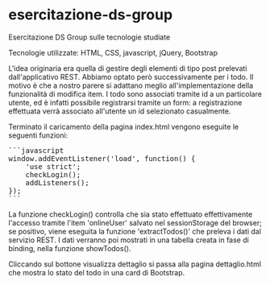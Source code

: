 # esercitazione-ds-group
Esercitazione DS Group sulle tecnologie studiate

Tecnologie utilizzate: HTML, CSS, javascript, jQuery, Bootstrap

L'idea originaria era quella di gestire degli elementi di tipo post prelevati dall'applicativo REST. Abbiamo optato però
successivamente per i todo. Il motivo è che a nostro parere si adattano meglio all'implementazione della funzionalità di 
modifica item. I todo sono associati tramite id a un particolare utente, ed è infatti possibile registrarsi tramite un form: a registrazione effettuata verrà associato all'utente un id selezionato casualmente.

Terminato il caricamento della pagina index.html vengono eseguite le seguenti funzioni:


<pre>
```javascript
window.addEventListener('load', function() {
	'use strict';
	checkLogin();
	addListeners();
});
```
</pre>


La funzione checkLogin() controlla che sia stato effettuato effettivamente l'accesso tramite l'item 'onlineUser' salvato nel sessionStorage del browser; se positivo, viene eseguita la funzione 'extractTodos()' che preleva i dati dal servizio REST. I dati verranno poi mostrati in una tabella creata in fase di binding, nella funzione showTodos().

Cliccando sul bottone visualizza dettaglio si passa alla pagina dettaglio.html che mostra lo stato del todo in una card di Bootstrap. 
